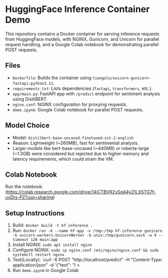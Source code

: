 # HuggingFace Inference Container Demo

This repository contains a Docker container for serving inference requests from HuggingFace models, with NGINX, Gunicorn, and Uvicorn for parallel request handling, and a Google Colab notebook for demonstrating parallel POST requests.

## Files
- `Dockerfile`: Builds the container using `tiangolo/uvicorn-gunicorn-fastapi:python3.11`.
- `requirements.txt`: Lists dependencies (`fastapi`, `transformers`, etc.).
- `app/main.py`: FastAPI app with `/predict` endpoint for sentiment analysis using DistilBERT.
- `nginx.conf`: NGINX configuration for proxying requests.
- `demo.ipynb`: Google Colab notebook for parallel POST requests.

## Model Choice
- Model: `distilbert-base-uncased-finetuned-sst-2-english`
- Reason: Lightweight (~260MB), fast for sentimental analysis.
- Larger models like bert-base-uncased (~440MB) or roberta-large (~1.3GB) were considered but rejected due to higher memory and latency requirements, which could strain the VM.

## Colab Notebook
Run the notebook: (https://colab.research.google.com/drive/14jCTBVR2ySq44y21LXSTG7f-uvDrs-PZ?usp=sharing)

## Setup Instructions
1. Build: `docker build -t hf-inference .`
2. Run: `docker run -d --name hf-app -v /tmp:/tmp hf-inference gunicorn -k uvicorn.workers.UvicornWorker -b unix:/tmp/gunicorn.sock -w 4 --timeout 120 main:app`
3. Install NGINX: `sudo apt install nginx`
4. Configure NGINX: `sudo cp nginx.conf /etc/nginx/nginx.conf && sudo systemctl restart nginx`
5. Test(Locally): `curl -X POST "http://localhost/predict" -H "Content-Type: application/json" -d '{"text": "I >
6. Run `demo.ipynb` in Google Colab
